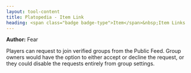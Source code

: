 ```yaml
---
layout: tool-content
title: Platopedia - Item Link
heading: <span class="badge badge-type">Item</span>&nbsp;Item Links
---
```


<div class="linebreak"></div>

**Author:** Fear

Players can request to join verified groups from the Public Feed. Group owners would have the option to either accept or decline the request, or they could disable the requests entirely from group settings.

<div class="linebreak"></div>

<div class="content-image" data-url="/docs/assets/images/concepts/itemlink1.png" data-width="600px" data-label=""></div>

<div class="linebreak"></div>

<div class="linebreak"></div>

<div class="content-image" data-url="/docs/assets/images/concepts/itemlink2.png" data-width="600px" data-label=""></div>

<div class="linebreak"></div>
